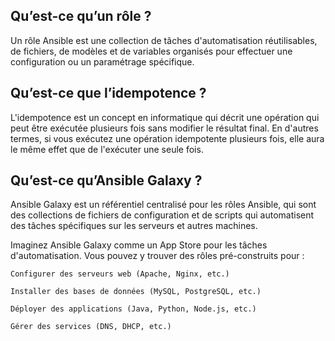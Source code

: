 ## Qu’est-ce qu’un rôle ?

Un rôle Ansible est une collection de tâches d'automatisation réutilisables, de fichiers, de modèles et de variables organisés pour effectuer une configuration ou un paramétrage spécifique.

## Qu’est-ce que l’idempotence ?

L'idempotence est un concept en informatique qui décrit une opération qui peut être exécutée plusieurs fois sans modifier le résultat final. En d'autres termes, si vous exécutez une opération idempotente plusieurs fois, elle aura le même effet que de l'exécuter une seule fois.

## Qu’est-ce qu’Ansible Galaxy ?

Ansible Galaxy est un référentiel centralisé pour les rôles Ansible, qui sont des collections de fichiers de configuration et de scripts qui automatisent des tâches spécifiques sur les serveurs et autres machines.

Imaginez Ansible Galaxy comme un App Store pour les tâches d'automatisation. Vous pouvez y trouver des rôles pré-construits pour :

    Configurer des serveurs web (Apache, Nginx, etc.)

    Installer des bases de données (MySQL, PostgreSQL, etc.)

    Déployer des applications (Java, Python, Node.js, etc.)

    Gérer des services (DNS, DHCP, etc.)
